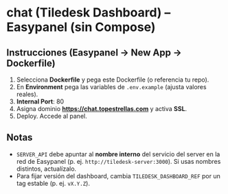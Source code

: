 # chat (Tiledesk Dashboard) – Easypanel (sin Compose)

## Instrucciones (Easypanel → New App → Dockerfile)
1) Selecciona **Dockerfile** y pega este Dockerfile (o referencia tu repo).
2) En **Environment** pega las variables de `.env.example` (ajusta valores reales).
3) **Internal Port**: 80
4) Asigna dominio **https://chat.topestrellas.com** y activa **SSL**.
5) Deploy. Accede al panel.

## Notas
- `SERVER_API` debe apuntar al **nombre interno** del servicio del server en la red de Easypanel (p. ej. `http://tiledesk-server:3000`). Si usas nombres distintos, actualízalo.
- Para fijar versión del dashboard, cambia `TILEDESK_DASHBOARD_REF` por un tag estable (p. ej. `vX.Y.Z`).
